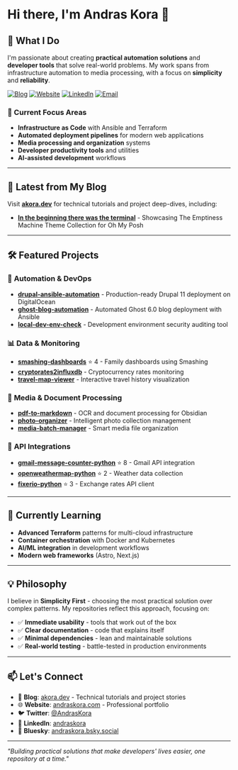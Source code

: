 # Hi there, I'm Andras Kora 👋

## 🚀 What I Do

I'm passionate about creating **practical automation solutions** and **developer tools** that solve real-world problems. My work spans from infrastructure automation to media processing, with a focus on **simplicity** and **reliability**.

[![Blog](https://img.shields.io/badge/Blog-akora.dev-darkslategrey)](https://akora.dev)
[![Website](https://img.shields.io/badge/Website-andraskora.com-yellow)](https://andraskora.com)
[![LinkedIn](https://img.shields.io/badge/LinkedIn-andraskora-0077B5)](https://www.linkedin.com/in/andraskora/)
[![Email](https://img.shields.io/badge/Email-contact-D14836)](mailto:ak@akora.info)

### 🎯 Current Focus Areas

- **Infrastructure as Code** with Ansible and Terraform
- **Automated deployment pipelines** for modern web applications
- **Media processing and organization** systems
- **Developer productivity tools** and utilities
- **AI-assisted development** workflows

---

## 📝 Latest from My Blog

Visit **[akora.dev](https://akora.dev)** for technical tutorials and project deep-dives, including:

- **[In the beginning there was the terminal](https://akora.dev/posts/in-the-beginning-there-was-the-terminal)** - Showcasing The Emptiness Machine Theme Collection for Oh My Posh

---

## 🛠️ Featured Projects

### 🔧 **Automation & DevOps**
- **[drupal-ansible-automation](https://github.com/akora/drupal-ansible-automation)** - Production-ready Drupal 11 deployment on DigitalOcean
- **[ghost-blog-automation](https://github.com/akora/ghost-blog-automation)** - Automated Ghost 6.0 blog deployment with Ansible
- **[local-dev-env-check](https://github.com/akora/local-dev-env-check)** - Development environment security auditing tool

### 📊 **Data & Monitoring**
- **[smashing-dashboards](https://github.com/akora/smashing-dashboards)** ⭐ 4 - Family dashboards using Smashing
- **[cryptorates2influxdb](https://github.com/akora/cryptorates2influxdb)** - Cryptocurrency rates monitoring
- **[travel-map-viewer](https://github.com/akora/travel-map-viewer)** - Interactive travel history visualization

### 📁 **Media & Document Processing**
- **[pdf-to-markdown](https://github.com/akora/pdf-to-markdown)** - OCR and document processing for Obsidian
- **[photo-organizer](https://github.com/akora/photo-organizer)** - Intelligent photo collection management
- **[media-batch-manager](https://github.com/akora/media-batch-manager)** - Smart media file organization

### 🔌 **API Integrations**
- **[gmail-message-counter-python](https://github.com/akora/gmail-message-counter-python)** ⭐ 8 - Gmail API integration
- **[openweathermap-python](https://github.com/akora/openweathermap-python)** ⭐ 2 - Weather data collection
- **[fixerio-python](https://github.com/akora/fixerio-python)** ⭐ 3 - Exchange rates API client

---

## 🌱 Currently Learning

- **Advanced Terraform** patterns for multi-cloud infrastructure
- **Container orchestration** with Docker and Kubernetes
- **AI/ML integration** in development workflows
- **Modern web frameworks** (Astro, Next.js)

---

## 💡 Philosophy

I believe in **Simplicity First** - choosing the most practical solution over complex patterns. My repositories reflect this approach, focusing on:

- ✅ **Immediate usability** - tools that work out of the box
- ✅ **Clear documentation** - code that explains itself
- ✅ **Minimal dependencies** - lean and maintainable solutions
- ✅ **Real-world testing** - battle-tested in production environments

---

## 📫 Let's Connect

- 📝 **Blog**: [akora.dev](https://akora.dev) - Technical tutorials and project stories
- 🌐 **Website**: [andraskora.com](https://andraskora.com) - Professional portfolio
- 🐦 **Twitter**: [@AndrasKora](https://twitter.com/AndrasKora)
- 💼 **LinkedIn**: [andraskora](https://www.linkedin.com/in/andraskora/)
- 🦋 **Bluesky**: [andraskora.bsky.social](https://bsky.app/profile/andraskora.bsky.social)

---

*"Building practical solutions that make developers' lives easier, one repository at a time."*
